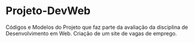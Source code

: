# Projeto-DevWeb
Códigos e Modelos do Projeto que faz parte da
avaliação da disciplina de Desenvolvimento em Web.
Criação de um site de vagas de emprego.
